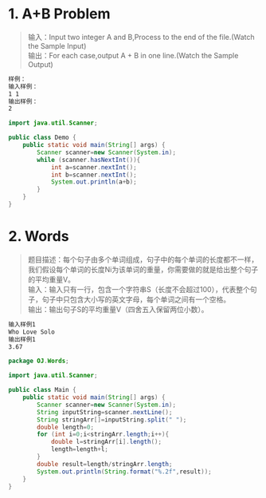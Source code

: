 # 1. A+B Problem
>输入：Input two integer A and B,Process to the end of the file.(Watch the Sample Input)        
>输出：For each case,output A + B in one line.(Watch the Sample Output)
        
```html
样例：
输入样例：
1 1
输出样例：
2
```
      
```java
import java.util.Scanner;

public class Demo {
    public static void main(String[] args) {
        Scanner scanner=new Scanner(System.in);
        while (scanner.hasNextInt()){
            int a=scanner.nextInt();
            int b=scanner.nextInt();
            System.out.println(a+b);
        }
    }
}
```
       
# 2. Words
>题目描述：每个句子由多个单词组成，句子中的每个单词的长度都不一样，我们假设每个单词的长度Ni为该单词的重量，你需要做的就是给出整个句子的平均重量V。     
>输入：输入只有一行，包含一个字符串S（长度不会超过100），代表整个句子，句子中只包含大小写的英文字母，每个单词之间有一个空格。      
>输出：输出句子S的平均重量V（四舍五入保留两位小数）。
       
```html
输入样例1
Who Love Solo
输出样例1
3.67
```
        
```java
package OJ.Words;

import java.util.Scanner;

public class Main {
    public static void main(String[] args) {
        Scanner scanner=new Scanner(System.in);
        String inputString=scanner.nextLine();
        String stringArr[]=inputString.split(" ");
        double length=0;
        for (int i=0;i<stringArr.length;i++){
            double l=stringArr[i].length();
            length=length+l;
        }
        double result=length/stringArr.length;
        System.out.println(String.format("%.2f",result));
    }
}
```